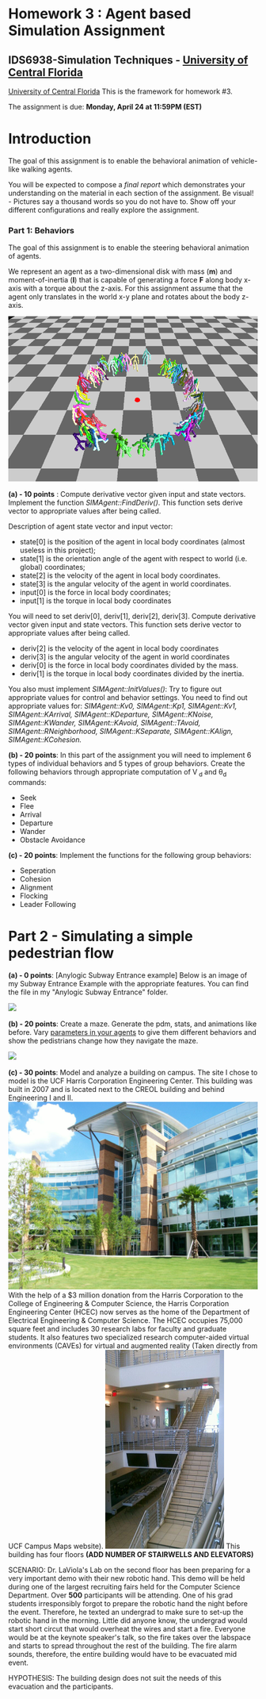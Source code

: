 # Homework 3 : Agent based Simulation Assignment 

## IDS6938-Simulation Techniques - [University of Central Florida](http://www.ist.ucf.edu/grad/)

[University of Central Florida](http://www.ist.ucf.edu/grad/)
This is the framework for homework #3.

The assignment is due: **Monday, April  24 at 11:59PM (EST)**

# Introduction
The goal of this assignment is to enable the behavioral animation of vehicle-like walking agents.

You will be expected to compose a *final report* which demonstrates your understanding on the material in each section of the assignment. Be visual! - Pictures say a thousand words so you do not have to. Show off your different configurations and really explore the assignment.


### Part 1: Behaviors

The goal of this assignment is to enable the steering behavioral animation of agents.

We represent an agent as a two-dimensional disk with mass (**m**) and moment-of-inertia (**I**) that is capable of generating a force **F** along body x-axis with a torque about the z-axis. For this assignment assume that the agent only translates in the world x-y plane and rotates about the body z-axis.

![](images/behavior.png?raw=true)

**(a) - 10 points** : Compute derivative vector given input and state vectors. Implement the function *SIMAgent::FindDeriv()*. This function sets derive vector to appropriate values after being called.

Description of agent state vector and input vector:  
* state[0] is the position of the agent in local body coordinates (almost useless in this project);  
* state[1] is the orientation angle of the agent with respect to world (i.e. global) coordinates;  
* state[2] is the velocity of the agent  in local body coordinates.  
* state[3] is the angular velocity of the agent in world coordinates. 
* input[0] is the force in local body coordinates;  
* input[1] is the torque in local body coordinates

You will need to set deriv[0], deriv[1], deriv[2], deriv[3]. Compute derivative vector given input and state vectors. This function sets derive vector to appropriate values after being called. 
* deriv[2] is the velocity of the agent  in local body coordinates
* deriv[3] is the angular velocity of the agent in world coordinates
* deriv[0] is the force in local body coordinates divided by the mass.
* deriv[1] is the torque in local body coordinates divided by the inertia.

You also must implement *SIMAgent::InitValues()*: Try to figure out appropriate values for control and behavior settings. You need to find out appropriate values for: *SIMAgent::Kv0, SIMAgent::Kp1, SIMAgent::Kv1, SIMAgent::KArrival, SIMAgent::KDeparture,
SIMAgent::KNoise,	SIMAgent::KWander, SIMAgent::KAvoid, SIMAgent::TAvoid, SIMAgent::RNeighborhood, SIMAgent::KSeparate, SIMAgent::KAlign, SIMAgent::KCohesion.*


**(b) - 20 points**: In this part of the assignment you will need to implement 6 types of individual behaviors and 5 types of group behaviors. Create the following behaviors through appropriate computation of V<sub> d</sub>  and θ<sub>d</sub>  commands:
* Seek
* Flee
* Arrival
* Departure
* Wander
* Obstacle Avoidance

**(c) - 20 points**: Implement the functions for the following group behaviors: 
* Seperation
* Cohesion 
* Alignment 
* Flocking
* Leader Following

# Part 2 - Simulating a simple pedestrian flow


**(a) - 0 points**: [Anylogic Subway Entrance example]
Below is an image of my Subway Entrance Example with the appropriate features. You can find the file in my "Anylogic Subway Entrance" folder.

![](images/insertname.png?raw=true)

**(b) - 20 points**: Create a maze. Generate the pdm, stats, and animations like before. Vary [parameters in your agents](https://help.anylogic.com/index.jsp?topic=/com.xj.anylogic.help/html/_PL/reference/Attributes.html) to give them different behaviors and show the pedistrians change how they navigate the maze.

![](images/insertname.png?raw=true)

**(c) - 30 points**: Model and analyze a building on campus.
The site I chose to model is the UCF Harris Corporation Engineering Center. This building was built in 2007 and is located next to the CREOL building and behind Engineering I and II.
![](images/UCF_HCEC.png?raw=true)
With the help of a $3 million donation from the Harris Corporation to the College of Engineering & Computer Science, the Harris Corporation Engineering Center (HCEC) now serves as the home of the Department of Electrical Engineering & Computer Science. The HCEC occupies 75,000 square feet and includes 30 research labs for faculty and graduate students. It also features two specialized research computer-aided virtual environments (CAVEs) for virtual and augmented reality (Taken directly from UCF Campus Maps website).
![](images/HCEC.png?raw=true)
This building has four floors **(ADD NUMBER OF STAIRWELLS AND ELEVATORS)**


SCENARIO:
Dr. LaViola's Lab on the second floor has been preparing for a very important demo with their new robotic hand. This demo will be held during one of the largest recruiting fairs held for the Computer Science Department. Over **500** participants will be attending. One of his grad students irresponsibly forgot to prepare the robotic hand the night before the event. Therefore, he texted an undergrad to make sure to set-up the robotic hand in the morning. Little did anyone know, the undergrad would start short circut that would overheat the wires and start a fire. Everyone would be at the keynote speaker's talk, so the fire takes over the labspace and starts to spread throughout the rest of the building. The fire alarm sounds, therefore, the entire building would have to be evacuated mid event.

HYPOTHESIS:
The building design does not suit the needs of this evacuation and the participants.




